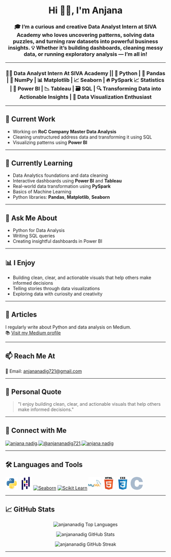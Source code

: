 <h1 align="center">Hi 🙋‍♀️, I'm Anjana</h1>

<h3 align="center">
🎓 I’m a curious and creative <strong>Data Analyst Intern at SIVA Academy</strong> who loves uncovering patterns, solving data puzzles, and turning raw datasets into powerful business insights.  
💡 Whether it’s building dashboards, cleaning messy data, or running exploratory analysis — I’m all in!
</h3>

---

<h3 align="center">
👩‍💻 Data Analyst Intern At SIVA Academy  ||
🐍 Python | 🐼 Pandas | 🔢 NumPy | 📊 Matplotlib | 📈 Seaborn | 🔥 PySpark  
📈 Statistics | 🧠 Power BI | 📉 Tableau | 🗃️ SQL  |
🔍 Transforming Data into Actionable Insights | 🎨 Data Visualization Enthusiast
</h3>


---

## 🔭 Current Work

- Working on **RoC Company Master Data Analysis**
- Cleaning unstructured address data and transforming it using SQL
- Visualizing patterns using **Power BI**

---

## 🌱 Currently Learning

- Data Analytics foundations and data cleaning  
- Interactive dashboards using **Power BI** and **Tableau**  
- Real-world data transformation using **PySpark**  
- Basics of Machine Learning  
- Python libraries: **Pandas**, **Matplotlib**, **Seaborn**

---

## 💬 Ask Me About

- Python for Data Analysis  
- Writing  SQL queries  
- Creating insightful dashboards in Power BI  

---

## 📊 I Enjoy

- Building clean, clear, and actionable visuals that help others make informed decisions  
- Telling stories through data visualizations  
- Exploring data with curiosity and creativity

---

## 📝 Articles

I regularly write about Python and data analysis on Medium.  
📚 [Visit my Medium profile](https://medium.com/@anjananadig721)

---

## 📫 Reach Me At

📧 Email: [anjananadig721@gmail.com](mailto:anjananadig721@gmail.com)

---

## 🌟 Personal Quote

> "I enjoy building clean, clear, and actionable visuals that help others make informed decisions."

---


## 🤝 Connect with Me

<p align="left">
  <a href="https://linkedin.com/in/anjana-nadig" target="_blank">
    <img align="center" src="https://raw.githubusercontent.com/rahuldkjain/github-profile-readme-generator/master/src/images/icons/Social/linked-in-alt.svg" alt="anjana nadig" height="30" width="40" />
  </a>
  <a href="https://medium.com/@anjananadig721" target="_blank">
    <img align="center" src="https://raw.githubusercontent.com/rahuldkjain/github-profile-readme-generator/master/src/images/icons/Social/medium.svg" alt="@anjananadig721" height="30" width="40" />
  </a>
  <a href="https://www.hackerrank.com/anjananadig" target="_blank">
    <img align="center" src="https://raw.githubusercontent.com/rahuldkjain/github-profile-readme-generator/master/src/images/icons/Social/hackerrank.svg" alt="anjana nadig" height="30" width="40" />
  </a>
</p>

---

## 🛠️ Languages and Tools

<p align="left">
  <a href="https://www.python.org" target="_blank"><img src="https://raw.githubusercontent.com/devicons/devicon/master/icons/python/python-original.svg" alt="Python" width="40" height="40"/></a>
  <a href="https://pandas.pydata.org/" target="_blank"><img src="https://raw.githubusercontent.com/devicons/devicon/master/icons/pandas/pandas-original.svg" alt="Pandas" width="40" height="40"/></a>
  <a href="https://seaborn.pydata.org/" target="_blank"><img src="https://seaborn.pydata.org/_images/logo-mark-lightbg.svg" alt="Seaborn" width="40" height="40"/></a>
  <a href="https://scikit-learn.org/" target="_blank"><img src="https://upload.wikimedia.org/wikipedia/commons/0/05/Scikit_learn_logo_small.svg" alt="Scikit Learn" width="40" height="40"/></a>
  <a href="https://www.mysql.com/" target="_blank"><img src="https://raw.githubusercontent.com/devicons/devicon/master/icons/mysql/mysql-original-wordmark.svg" alt="MySQL" width="40" height="40"/></a>
  <a href="https://www.w3.org/html/" target="_blank"><img src="https://raw.githubusercontent.com/devicons/devicon/master/icons/html5/html5-original-wordmark.svg" alt="HTML5" width="40" height="40"/></a>
  <a href="https://www.w3schools.com/css/" target="_blank"><img src="https://raw.githubusercontent.com/devicons/devicon/master/icons/css3/css3-original-wordmark.svg" alt="CSS3" width="40" height="40"/></a>
  <a href="https://www.cprogramming.com/" target="_blank"><img src="https://raw.githubusercontent.com/devicons/devicon/master/icons/c/c-original.svg" alt="C" width="40" height="40"/></a>
</p>

---

## 📈 GitHub Stats

<p align="center">
  <img src="https://github-readme-stats.vercel.app/api/top-langs?username=anjananadig&show_icons=true&locale=en&layout=compact" alt="anjananadig Top Languages" />
</p>

<p align="center">
  <img src="https://github-readme-stats.vercel.app/api?username=anjananadig&show_icons=true&locale=en" alt="anjananadig GitHub Stats" />
</p>

<p align="center">
  <img src="https://github-readme-streak-stats.herokuapp.com/?user=anjananadig" alt="anjananadig GitHub Streak" />
</p>

---



